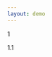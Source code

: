 ```yaml
---
layout: demo
---
```


<div class="grid-example">
  <div class="grid">
    <div class="grid__item medium-up--one-quarter medium-up--push-one-quarter">
      <p class="grid-demo">1</p>
    </div>
    <div class="grid__item medium-up--one-quarter medium-up--push-one-half">
      <p class="grid-demo">1.1</p>
    </div>
  </div>
</div>

